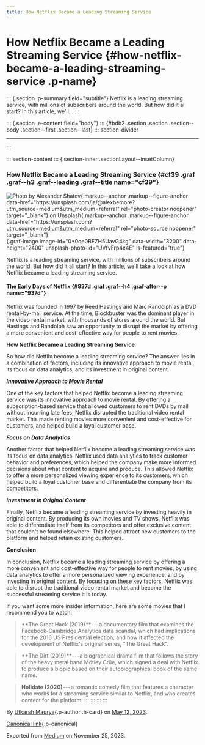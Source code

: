 ```yaml
---
title: How Netflix Became a Leading Streaming Service
---
```


<div>

# How Netflix Became a Leading Streaming Service {#how-netflix-became-a-leading-streaming-service .p-name}

</div>

::: {.section .p-summary field="subtitle"}
Netflix is a leading streaming service, with millions of subscribers
around the world. But how did it all start? In this article, we'll...
:::

::: {.section .e-content field="body"}
::: {#bdb2 .section .section .section--body .section--first .section--last}
::: section-divider

------------------------------------------------------------------------
:::

::: section-content
::: {.section-inner .sectionLayout--insetColumn}
### How Netflix Became a Leading Streaming Service {#cf39 .graf .graf--h3 .graf--leading .graf--title name="cf39"}

![Photo by [Alexander
Shatov](https://unsplash.com/ja/@alexbemore?utm_source=medium&utm_medium=referral){.markup--anchor
.markup--figure-anchor
data-href="https://unsplash.com/ja/@alexbemore?utm_source=medium&utm_medium=referral"
rel="photo-creator noopener" target="_blank"}
on [Unsplash](https://unsplash.com?utm_source=medium&utm_medium=referral){.markup--anchor
.markup--figure-anchor
data-href="https://unsplash.com?utm_source=medium&utm_medium=referral"
rel="photo-source noopener"
target="_blank"}](https://cdn-images-1.medium.com/max/800/0*0qe0BFZH5UavG4kg){.graf-image
image-id="0*0qe0BFZH5UavG4kg" data-width="3200" data-height="2400"
unsplash-photo-id="UVfvFrp4x4E" is-featured="true"}

Netflix is a leading streaming service, with millions of subscribers
around the world. But how did it all start? In this article, we'll take
a look at how Netflix became a leading streaming service.

#### The Early Days of Netflix {#937d .graf .graf--h4 .graf-after--p name="937d"}

Netflix was founded in 1997 by Reed Hastings and Marc Randolph as a DVD
rental-by-mail service. At the time, Blockbuster was the dominant player
in the video rental market, with thousands of stores around the world.
But Hastings and Randolph saw an opportunity to disrupt the market by
offering a more convenient and cost-effective way for people to rent
movies.

**How Netflix Became a Leading Streaming Service**

So how did Netflix become a leading streaming service? The answer lies
in a combination of factors, including its innovative approach to movie
rental, its focus on data analytics, and its investment in original
content.

***Innovative Approach to Movie Rental***

One of the key factors that helped Netflix become a leading streaming
service was its innovative approach to movie rental. By offering a
subscription-based service that allowed customers to rent DVDs by mail
without incurring late fees, Netflix disrupted the traditional video
rental market. This made renting movies more convenient and
cost-effective for customers, and helped build a loyal customer base.

***Focus on Data Analytics***

Another factor that helped Netflix become a leading streaming service
was its focus on data analytics. Netflix used data analytics to track
customer behavior and preferences, which helped the company make more
informed decisions about what content to acquire and produce. This
allowed Netflix to offer a more personalized viewing experience to its
customers, which helped build a loyal customer base and differentiate
the company from its competitors.

***Investment in Original Content***

Finally, Netflix became a leading streaming service by investing heavily
in original content. By producing its own movies and TV shows, Netflix
was able to differentiate itself from its competitors and offer
exclusive content that couldn't be found elsewhere. This helped attract
new customers to the platform and helped retain existing customers.

**Conclusion**

In conclusion, Netflix became a leading streaming service by offering a
more convenient and cost-effective way for people to rent movies, by
using data analytics to offer a more personalized viewing experience,
and by investing in original content. By focusing on these key factors,
Netflix was able to disrupt the traditional video rental market and
become the successful streaming service it is today.

If you want some more insider information, here are some movies that I
recommend you to watch:

> **The Great Hack (2019) **--- a documentary film that examines the
> Facebook-Cambridge Analytica data scandal, which had implications for
> the 2016 US Presidential election, and how it affected the development
> of Netflix's original series, "The Great Hack".

> **The Dirt (2019) **--- a biographical drama film that follows the
> story of the heavy metal band Mötley Crüe, which signed a deal with
> Netflix to produce a biopic based on their autobiographical book of
> the same name.

> **Holidate (2020)** --- a romantic comedy film that features a
> character who works for a streaming service similar to Netflix, and
> who creates content for the platform.
:::
:::
:::
:::

By [Utkarsh Maurya](https://medium.com/@sankalp.1519){.p-author .h-card}
on [May 12, 2023](https://medium.com/p/56e9fa7f1339).

[Canonical
link](https://medium.com/@sankalp.1519/how-netflix-became-a-leading-streaming-service-56e9fa7f1339){.p-canonical}

Exported from [Medium](https://medium.com) on November 25, 2023.
